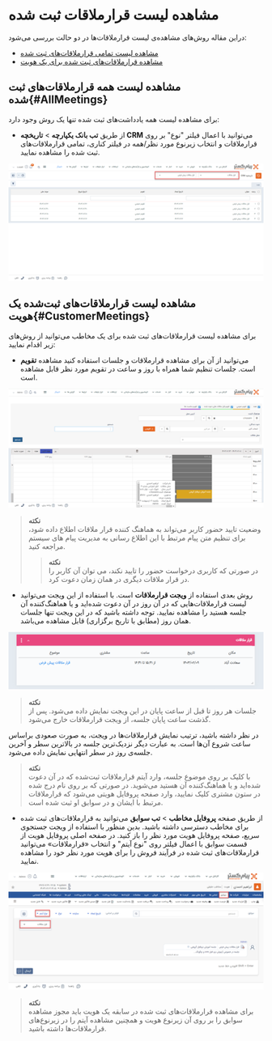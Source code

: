 # مشاهده لیست قرارملاقات ثبت شده
دراین مقاله روش‌های مشاهده‌ی لیست قرارملاقات‌ها در دو حالت بررسی می‌شود:<br>
- [مشاهده لیست تمامی قرارملاقات‌های ثبت شده](#AllMeetings)
- [مشاهده قرارملاقات‌های ثبت شده برای یک هویت](#CustomerMeetings)

## مشاهده لیست همه قرارملاقات‌های ثبت شده{#AllMeetings}
برای مشاهده لیست همه یادداشت‌های ثبت شده تنها یک روش وجود دارد:

- از طریق **تب بانک یکپارچه** > **تاریخچه CRM**  می‌توانید با اعمال فیلتر "نوع" بر روی قرارملاقات و انتخاب زیرنوع مورد نظر/همه در فیلتر کناری، تمامی قرارملاقات‌های ثبت شده را مشاهده نمایید.

![مسیر اول نمایش لیست قرارملاقات‌های ثبت شده ](./Images/all-appointments-list-method1.2.8.3.png)

## مشاهده لیست قرارملاقات‌های ثبت‌شده یک هویت{#CustomerMeetings}
برای مشاهده لیست قرارملاقات‌های ثبت شده برای یک مخاطب می‌توانید از روش‌های زیر اقدام نمایید:<br>

-  می‌توانید از آن برای مشاهده قرارملاقات و جلسات استفاده کنید مشاهده **تقویم** است. جلسات تنظیم شما همراه با روز و ساعت در تقویم مورد نظر قابل مشاهده است.

![مسیر دوم نمایش لیست قرارملاقات‌های ثبت شده یک هویت ](./Images/meeting-list-2_2.8.3.png)

 > **نکته**<br>وضعیت تایید حضور کاربر می‌تواند به هماهنگ کننده قرار ملاقات اطلاع داده شود، برای تنظیم متن پیام مرتبط با این اطلاع رسانی به مدیریت پیام های سیستم مراجعه کنید.
>> **نکته**<br>در صورتی که کاربری درخواست حضور را تایید نکند، می توان آن کاربر را در قرار ملاقات دیگری در همان زمان دعوت کرد.

- روش بعدی استفاده از **ویجت قرارملاقات** است.
با استفاده از این ویجت می‌توانید لیست قرارملاقات‌هایی که در آن روز در آن دعوت شده‌اید و یا هماهنگ‌کننده آن جلسه هستید را مشاهده نمایید. توجه داشته باشید که در این ویجت تنها جلسات همان روز (مطابق با تاریخ برگزاری) قابل مشاهده می‌باشد.

![مسیر سوم نمایش لیست قرارملاقات‌های ثبت شده یک هویت ](./Images/meeting-list-3_2.8.3.png)

> **نکته**<br> 
جلسات هر روز تا قبل از ساعت پایان در این ویجت نمایش داده می‌شود. پس از گذشت ساعت پایان جلسه، از ویجت قرارملاقات خارج می‌شود.

در نظر داشته باشید، ترتیب نمایش قرارملاقات‌ها در ویجت، به صورت صعودی براساس ساعت شروع آن‌ها است. به عبارت دیگر نزدیک‌ترین جلسه در بالاترین سطر و آخرین جلسه‌ی روز در سطر انتهایی نمایش داده می‌شود.

> **نکته**<br>
با کلیک بر روی موضوع جلسه، وارد آیتم قرارملاقات ثبت‌شده که در آن دعوت شده‌اید و یا هماهنگ‌کننده آن هستید می‌شوید. در صورتی که بر روی نام درج شده در ستون مشتری کلیک نمایید، وارد صفحه پروفایل هویتی می‌شود که قرارملاقات مرتبط با ایشان و در سوابق او ثبت شده است.

- از طریق صفحه **پروفایل مخاطب** > **تب سوابق** می‌توانید به قرارملاقات‌های ثبت شده برای مخاطب دسترسی داشته باشید. بدین منظور با استفاده از ویجت جستجوی سریع، صفحه پروفایل هویت مورد نظر را باز کنید. در صفحه اصلی پروفایل هویت از قسمت سوابق  با اعمال فیلتر روی "نوع آیتم" و انتخاب «قرارملاقات» می‌توانید قرارملاقات‌های ثبت شده در فرآیند فروش را برای هویت مورد نظر خود را مشاهده نمایید.<br>

![مسیر چهارم نمایش لیست قرارملاقات‌های ثبت شده یک هویت ](./Images/meeting-list-4_2.8.3.png)

> **نکته**<br>
> برای مشاهده قرارملاقات‌های ثبت شده در سابقه یک هویت باید مجوز مشاهده سوابق را بر روی آن زیرنوع هویت و همچنین مشاهده آیتم را در زیرنوع‌های قرارملاقات‌ها داشته باشید. <br>
